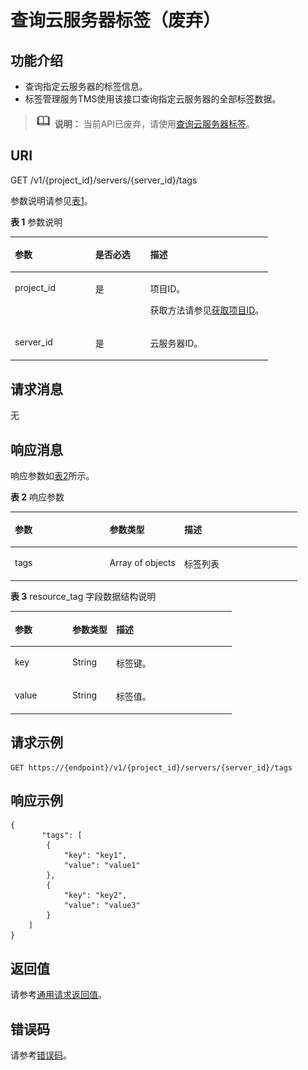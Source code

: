# 查询云服务器标签（废弃）<a name="ecs_02_1411"></a>

## 功能介绍<a name="section192222559445"></a>

-   查询指定云服务器的标签信息。
-   标签管理服务TMS使用该接口查询指定云服务器的全部标签数据。

>![](public_sys-resources/icon-note.gif) **说明：** 
>当前API已废弃，请使用[查询云服务器标签](查询云服务器标签.md)。

## URI<a name="section222245513448"></a>

GET /v1/\{project\_id\}/servers/\{server\_id\}/tags

参数说明请参见[表1](#table431622145919)。

**表 1**  参数说明

<a name="table431622145919"></a>
<table><thead align="left"><tr id="row1331652135919"><th class="cellrowborder" valign="top" width="31.25%" id="mcps1.2.4.1.1"><p id="p7707213"><a name="p7707213"></a><a name="p7707213"></a>参数</p>
</th>
<th class="cellrowborder" valign="top" width="21.25%" id="mcps1.2.4.1.2"><p id="p20304554"><a name="p20304554"></a><a name="p20304554"></a>是否必选</p>
</th>
<th class="cellrowborder" valign="top" width="47.5%" id="mcps1.2.4.1.3"><p id="p34056167"><a name="p34056167"></a><a name="p34056167"></a>描述</p>
</th>
</tr>
</thead>
<tbody><tr id="row19316172118595"><td class="cellrowborder" valign="top" width="31.25%" headers="mcps1.2.4.1.1 "><p id="p1531602118592"><a name="p1531602118592"></a><a name="p1531602118592"></a>project_id</p>
</td>
<td class="cellrowborder" valign="top" width="21.25%" headers="mcps1.2.4.1.2 "><p id="p0316521195914"><a name="p0316521195914"></a><a name="p0316521195914"></a>是</p>
</td>
<td class="cellrowborder" valign="top" width="47.5%" headers="mcps1.2.4.1.3 "><p id="p37593705"><a name="p37593705"></a><a name="p37593705"></a>项目ID。</p>
<p id="p1180512217438"><a name="p1180512217438"></a><a name="p1180512217438"></a>获取方法请参见<a href="获取项目ID.md">获取项目ID</a>。</p>
</td>
</tr>
<tr id="row333372112590"><td class="cellrowborder" valign="top" width="31.25%" headers="mcps1.2.4.1.1 "><p id="p2333142117596"><a name="p2333142117596"></a><a name="p2333142117596"></a>server_id</p>
</td>
<td class="cellrowborder" valign="top" width="21.25%" headers="mcps1.2.4.1.2 "><p id="p13333152110598"><a name="p13333152110598"></a><a name="p13333152110598"></a>是</p>
</td>
<td class="cellrowborder" valign="top" width="47.5%" headers="mcps1.2.4.1.3 "><p id="p16333021165919"><a name="p16333021165919"></a><a name="p16333021165919"></a>云服务器ID。</p>
</td>
</tr>
</tbody>
</table>

## 请求消息<a name="section625475584419"></a>

无

## 响应消息<a name="section1825415515447"></a>

响应参数如[表2](#table725495518449)所示。

**表 2**  响应参数

<a name="table725495518449"></a>
<table><thead align="left"><tr id="row3363185511442"><th class="cellrowborder" valign="top" width="33%" id="mcps1.2.4.1.1"><p id="p15806308"><a name="p15806308"></a><a name="p15806308"></a>参数</p>
</th>
<th class="cellrowborder" valign="top" width="26%" id="mcps1.2.4.1.2"><p id="p21995508"><a name="p21995508"></a><a name="p21995508"></a>参数类型</p>
</th>
<th class="cellrowborder" valign="top" width="41%" id="mcps1.2.4.1.3"><p id="p36805753"><a name="p36805753"></a><a name="p36805753"></a>描述</p>
</th>
</tr>
</thead>
<tbody><tr id="row4363105574411"><td class="cellrowborder" valign="top" width="33%" headers="mcps1.2.4.1.1 "><p id="p73639556446"><a name="p73639556446"></a><a name="p73639556446"></a>tags</p>
</td>
<td class="cellrowborder" valign="top" width="26%" headers="mcps1.2.4.1.2 "><p id="p103634552442"><a name="p103634552442"></a><a name="p103634552442"></a>Array of objects</p>
</td>
<td class="cellrowborder" valign="top" width="41%" headers="mcps1.2.4.1.3 "><p id="p53631955194415"><a name="p53631955194415"></a><a name="p53631955194415"></a>标签列表</p>
</td>
</tr>
</tbody>
</table>

**表 3**  resource\_tag 字段数据结构说明

<a name="table109271241135919"></a>
<table><thead align="left"><tr id="row14941114111598"><th class="cellrowborder" valign="top" width="25.929999999999996%" id="mcps1.2.4.1.1"><p id="p1729465314372"><a name="p1729465314372"></a><a name="p1729465314372"></a>参数</p>
</th>
<th class="cellrowborder" valign="top" width="19.75%" id="mcps1.2.4.1.2"><p id="p14294105313378"><a name="p14294105313378"></a><a name="p14294105313378"></a>参数类型</p>
</th>
<th class="cellrowborder" valign="top" width="54.32%" id="mcps1.2.4.1.3"><p id="p6294105323712"><a name="p6294105323712"></a><a name="p6294105323712"></a>描述</p>
</th>
</tr>
</thead>
<tbody><tr id="row39411541145917"><td class="cellrowborder" valign="top" width="25.929999999999996%" headers="mcps1.2.4.1.1 "><p id="p69411241145914"><a name="p69411241145914"></a><a name="p69411241145914"></a>key</p>
</td>
<td class="cellrowborder" valign="top" width="19.75%" headers="mcps1.2.4.1.2 "><p id="p19419419593"><a name="p19419419593"></a><a name="p19419419593"></a>String</p>
</td>
<td class="cellrowborder" valign="top" width="54.32%" headers="mcps1.2.4.1.3 "><p id="p39411241195914"><a name="p39411241195914"></a><a name="p39411241195914"></a>标签键。</p>
</td>
</tr>
<tr id="row3941204116599"><td class="cellrowborder" valign="top" width="25.929999999999996%" headers="mcps1.2.4.1.1 "><p id="p69412416595"><a name="p69412416595"></a><a name="p69412416595"></a>value</p>
</td>
<td class="cellrowborder" valign="top" width="19.75%" headers="mcps1.2.4.1.2 "><p id="p119411341165912"><a name="p119411341165912"></a><a name="p119411341165912"></a>String</p>
</td>
<td class="cellrowborder" valign="top" width="54.32%" headers="mcps1.2.4.1.3 "><p id="p6941104116591"><a name="p6941104116591"></a><a name="p6941104116591"></a>标签值。</p>
</td>
</tr>
</tbody>
</table>

## 请求示例<a name="section869483985113"></a>

```
GET https://{endpoint}/v1/{project_id}/servers/{server_id}/tags
```

## 响应示例<a name="section3731945154014"></a>

```
{
       "tags": [
        {
            "key": "key1",
            "value": "value1"
        },
        {
            "key": "key2",
            "value": "value3"
        }
    ]
}
```

## 返回值<a name="zh-cn_topic_0092803065_ecs_03_0202_section22960139"></a>

请参考[通用请求返回值](通用请求返回值.md)。

## 错误码<a name="zh-cn_topic_0092803065_ecs_03_0601_zh-cn_topic_0057973179_section23611955"></a>

请参考[错误码](错误码.md)。

